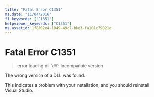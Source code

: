 ```yaml
---
title: "Fatal Error C1351"
ms.date: "11/04/2016"
f1_keywords: ["C1351"]
helpviewer_keywords: ["C1351"]
ms.assetid: 1f8502e4-1049-49c7-bbe3-fa101c79021e
---
```

# Fatal Error C1351

> error loading dll '*dll*': incompatible version

The wrong version of a DLL was found.

This indicates a problem with your installation, and you should reinstall Visual Studio.
